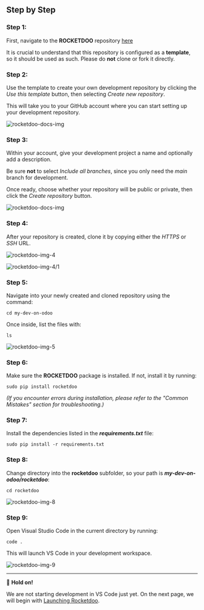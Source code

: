 ## Step by Step

### Step 1:

First, navigate to the **ROCKETDOO** repository <a href="https://github.com/HDM-soft/rocketdoo" target="_blank">here</a>

It is crucial to understand that this repository is configured as a **template**, so it should be used as such. Please do **not** clone or fork it directly.

### Step 2:

Use the template to create your own development repository by clicking the *Use this template* button, then selecting *Create new repository*.

This will take you to your GitHub account where you can start setting up your development repository.

![rocketdoo-docs-img](../img/rocketdoo-docs-paso2.png)

### Step 3:

Within your account, give your development project a name and optionally add a description.

Be sure **not** to select *Include all branches*, since you only need the *main* branch for development.

Once ready, choose whether your repository will be public or private, then click the *Create repository* button.

![rocketdoo-docs-img](../img/rocketdoo-docs-paso3.png)

### Step 4:

After your repository is created, clone it by copying either the *HTTPS* or *SSH* URL.

![rocketdoo-img-4](../img/rocketdoo-docs-paso4.png)

![rocketdoo-img-4/1](../img/rocketdoo-docs-paso4-1.png)

### Step 5:

Navigate into your newly created and cloned repository using the command:

~~~
cd my-dev-on-odoo
~~~

Once inside, list the files with:

~~~
ls
~~~

![rocketdoo-img-5](../img/rocketdoo-docs-paso5.png)

### Step 6:

Make sure the **ROCKETDOO** package is installed. If not, install it by running:

~~~
sudo pip install rocketdoo
~~~

*(If you encounter errors during installation, please refer to the "Common Mistakes" section for troubleshooting.)*

### Step 7:

Install the dependencies listed in the ***requirements.txt*** file:

~~~
sudo pip install -r requirements.txt
~~~

### Step 8:

Change directory into the **rocketdoo** subfolder, so your path is ***my-dev-on-odoo/rocketdoo***:

~~~
cd rocketdoo
~~~

![rocketdoo-img-8](../img/rocketdoo-docs-paso8.png)

### Step 9:

Open Visual Studio Code in the current directory by running:

~~~
code .
~~~

This will launch VS Code in your development workspace.

![rocketdoo-img-9](../img/rocketdoo-docs-paso9.png)

---

🚫 **Hold on!**

We are not starting development in VS Code just yet. On the next page, we will begin with [Launching Rocketdoo](launch.md).
